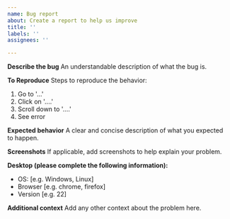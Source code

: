 ```yaml
---
name: Bug report
about: Create a report to help us improve
title: ''
labels: ''
assignees: ''

---
```


**Describe the bug**
An understandable description of what the bug is.

**To Reproduce**
Steps to reproduce the behavior:
1. Go to '...'
2. Click on '....'
3. Scroll down to '....'
4. See error

**Expected behavior**
A clear and concise description of what you expected to happen.

**Screenshots**
If applicable, add screenshots to help explain your problem.

**Desktop (please complete the following information):**
 - OS: [e.g. Windows, Linux]
 - Browser [e.g. chrome, firefox]
 - Version [e.g. 22]

**Additional context**
Add any other context about the problem here.
